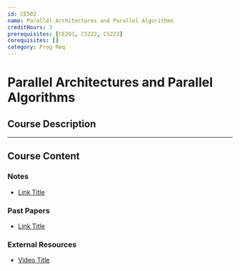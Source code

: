 ```yaml
---
id: CE502
name: Parallel Architectures and Parallel Algorithms
creditHours: 3
prerequisites: [CE201, CS222, CS223]
corequisites: []
category: Prog Req
---
```


# Parallel Architectures and Parallel Algorithms

## Course Description
<Description>

---

## Course Content

### Notes
- [Link Title](https://link.com)

### Past Papers
- [Link Title](https://link.com)

### External Resources
- [Video Title](https://link.com)
